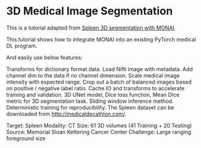 # 3D Medical Image Segmentation

This is a tutorial adapted from [Spleen 3D segmentation with MONAI](https://github.com/Project-MONAI/tutorials/blob/master/3d_segmentation/spleen_segmentation_3d.ipynb).

This tutorial shows how to integrate MONAI into an existing PyTorch medical DL program.

And easily use below features:

Transforms for dictionary format data.
Load Nifti image with metadata.
Add channel dim to the data if no channel dimension.
Scale medical image intensity with expected range.
Crop out a batch of balanced images based on positive / negative label ratio.
Cache IO and transforms to accelerate training and validation.
3D UNet model, Dice loss function, Mean Dice metric for 3D segmentation task.
Sliding window inference method.
Deterministic training for reproducibility.
The Spleen dataset can be downloaded from http://medicaldecathlon.com/.

Target: Spleen
Modality: CT
Size: 61 3D volumes (41 Training + 20 Testing)
Source: Memorial Sloan Kettering Cancer Center
Challenge: Large ranging foreground size